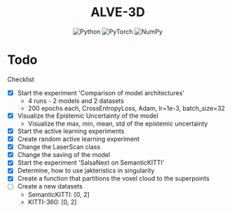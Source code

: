 <h1 align="center">ALVE-3D</h1>

<p align="center">
<img src="https://img.shields.io/badge/Python-14354C?style=for-the-badge&logo=python&logoColor=white" alt="Python"/>
<img src="https://img.shields.io/badge/PyTorch-%23EE4C2C.svg?style=for-the-badge&logo=PyTorch&logoColor=white" alt="PyTorch"/>
<img src="https://img.shields.io/badge/numpy-%23013243.svg?style=for-the-badge&logo=numpy&logoColor=white" alt="NumPy"/>
</p>

# Todo

Checklist

- [x] Start the experiment 'Comparison of model architectures'
    - 4 runs - 2 models and 2 datasets
    - 200 epochs each, CrossEntropyLoss, Adam, lr=1e-3, batch_size=32
- [x] Visualize the Epistemic Uncertainty of the model
    - Visualize the max, min, mean, std of the epistemic uncertainty
- [x] Start the active learning experiments
- [x] Create random active learning experiment
- [x] Change the LaserScan class
- [x] Change the saving of the model
- [x] Start the experiment 'SalsaNext on SemanticKITTI'
- [x] Determine, how to use jakteristics in singularity
- [X] Create a function that partitions the voxel cloud to the superpoints
- [ ] Create a new datasets
    - SemanticKITTI: [0, 2]
    - KITTI-360: [0, 2]



